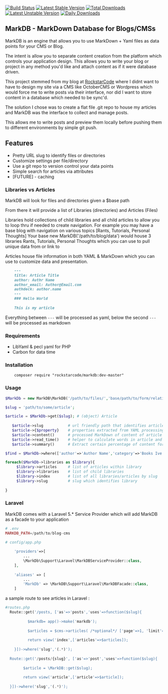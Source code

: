 [![Build Status](https://travis-ci.org/82rules/MarkDB.png)](https://travis-ci.org/82rules/MarkDB)
[![Latest Stable Version](https://poser.pugx.org/rockstarcode/markdb/v/stable)](https://packagist.org/rockstarcode/markdb)
[![Total Downloads](https://poser.pugx.org/rockstarcode/markdb/downloads)](https://packagist.org/packages/rockstarcode/markdb)
[![Latest Unstable Version](https://poser.pugx.org/rockstarcode/markdb/v/unstable)](https://packagist.org/packages/rockstarcode/markdb)
[![Daily Downloads](https://poser.pugx.org/rockstarcode/markdb/d/daily)](https://packagist.org/packages/rockstarcode/markdb)


## MarkDB - MarkDown Database for Blogs/CMSs

MarkDB is an engine that allows you to use MarkDown + Yaml files as data points for your CMS or Blog. 

The intent is allow you to separate content creation from the platform which controls your application design. 
This allows you to write your blog or project in any method you'd like and attach content as if it were database driven. 

This project stemmed from my blog at [RockstarCode](http://www.rockstarcode.com) where I didnt want to have to design my site via a CMS like OctoberCMS or Wordpress
which would force me to write posts via their interface, nor did I want to store content in a database which needed to be sync'd. 

The solution I chose was to create a flat file .git repo to house my articles and MarkDB was the interface to collect and manage posts. 

This allows me to write posts and preview them locally before pushing them to different environments by simple git push. 

## Features

* Pretty URL slug to identify files or directories
* Customize settings per file/directory 
* Use a git repo to version control your data points
* Simple search for articles via attributes 
* [FUTURE] - caching 

### Libraries vs Articles

MarkDB will look for files and directories given a $base path 

From there it will provide a list of Libraries (directories) and Articles (Files)

Libraries hold collections of child libraries and all child articles to allow you to loop thru if needed to create navigation. 
For example you may have a base blog with navigation on various topics [Rants, Tutorials, Personal Thoughts] 
Your base new MarkDB('/path/to/blog/data') would house 3 libraries Rants, Tutorials, Personal Thoughts
which you can use to pull unique data from or link to 

Articles house file information in both YAML & MarkDown which you can use to customize data and presentation. 
```markdown
    ---
    title: Article Title
    author: Authr Name
    author_email: Author@Email.com
    authdeck: author.name
    ---
    ### Hello World
    
    This is my article
```

Everything between ```---``` will be processed as yaml, below the second ```---``` will be processed as markdown


### Requirements
* LibYaml & pecl yaml for PHP
* Carbon for data time 

### Installation
```
    composer require "rockstarcode/markdb:dev-master"
```


### Usage

```php
$MarkDb = new MarkDB\MarkDB('/path/to/files/','base/path/to/form/relative/slugs');

$slug = 'path/to/some/article'; 

$article = $MarkDb->get($slug); # (object) Article 
   
   $article->slug           # url friendly path that identifies article in MarkDB
   $article->{$property}    # properties extracted from YAML processing of the article
   $article->content()      # processed MarkDown of content of article
   $article->read_time()    # helper to calculate words in article and average read time
   $article->summary()      # Extract certain percentage of content for preview 

$find = $MarkDb->where(['author'=>'Author Name','category'=>'Books Ive Read']);  (Array)[Articles]

foreach($MarkDb->libraries as $library){
     $library->articles     # list of articles within library
     $library->libraries    # list of child libraries
     $library->index        # list of all libraries/articles by slug
     $library->slug         # slug which identifies library
     
}
```

### Laravel

MarkDB comes with a Laravel 5.* Service Provider which will add MarkDB as a facade to your application

```php
# .env
MARKDB_PATH=/path/to/blog-cms

# config/app.php
    
    'providers'=>[
        ...
        \MarkDb\Support\Laravel\MarkDBServiceProvider::class,
    ],
    
    'aliases' => [
        ...
        'MarkDb' => \MarkDB\Support\Laravel\MarkDBFacade::class,
    ]
```
a sample route to see articles in Laravel : 

```php
#routes.php
  Route::get('/posts, ['as'=>'posts','uses'=>function($slug){
          
          $markdb= app()->make('markdb');
          
          $articles = $cms->articles( /*optional*/ ['page'=>1, 'limit'=>10]);
           
          return view('index',['articles'=>$articles]); 
           
    }])->where('slug','(.*)');
    
  Route::get('/posts/{slug}', ['as'=>'post','uses'=>function($slug){
        
        $article = \MarkDB::get($slug);
         
        return view('article',['article'=>$article]); 
         
  }])->where('slug','(.*)');
```

